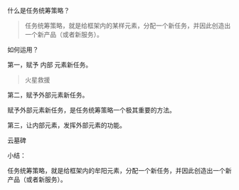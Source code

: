 什么是任务统筹策略？
> 任务统筹策略，就是给框架内的某样元素，分配一个新任务，并因此创造出一个新产品（或者新服务）。

如何运用？

第一，赋予 内部 元素新任务。

> 火星救援

第二，赋予外部元素新任务。

赋予外部元素新任务，是任务统筹策略一个极其重要的方法。

第三，让内部元素，发挥外部元素的功能。

云墓碑

小结：

任务统筹策略，就是给框架内的牟阳元素，分配一个新任务，并因此创造出一个新产品（或者新服务）。


